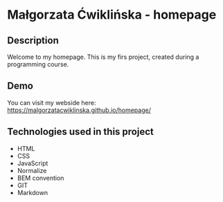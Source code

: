 # Małgorzata Ćwiklińska - homepage
## Description
Welcome to my homepage. This is my firs project, created during a programming course. 
## Demo
You can visit my webside here:
https://malgorzatacwiklinska.github.io/homepage/
## Technologies used in this project
- HTML
- CSS
- JavaScript
- Normalize
- BEM convention
- GIT
- Markdown

